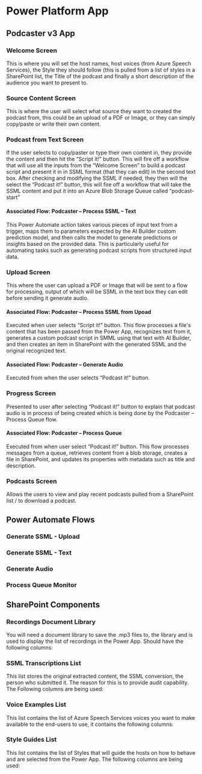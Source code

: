 # Power Platform App
## Podcaster v3 App
### Welcome Screen
This is where you will set the host names, host voices (from Azure Speech Services), the Style they should follow (this is pulled from a list of styles in a SharePoint list, the Title of the podcast and finally a short description of the audience you want to present to.
 
### Source Content Screen
This is where the user will select what source they want to created the podcast from, this could be an upload of a PDF or Image, or they can simply copy/paste or write their own content.
 
### Podcast from Text Screen
If the user selects to copy/paster or type their own content in, they provide the content and then hit the “Script it!” button. This will fire off a workflow that will use all the inputs from the “Welcome Screen” to build a podcast script and present it in in SSML format (that they can edit) in the second text box.
After checking and modifying the SSML if needed, they then will the select the “Podcast it!” button, this will fire off a workflow that will take the SSML content and put it into an Azure Blob Storage Queue called “podcast-start”
 
#### Associated Flow: Podcaster – Process SSML – Text
This Power Automate action takes various pieces of input text from a trigger, maps them to parameters expected by the AI Builder custom prediction model, and then calls the model to generate predictions or insights based on the provided data. This is particularly useful for automating tasks such as generating podcast scripts from structured input data.
 
### Upload Screen
This where the user can upload a PDF or Image that will be sent to a flow for processing, output of which will be SSML in the text box they can edit before sending it generate audio.
 
#### Associated Flow: Podcaster – Process SSML from Upoad
Executed when user selects “Script it!” button. This flow processes a file's content that has been passed from the Power App, recognizes text from it, generates a custom podcast script in SMML using that text with AI Builder, and then creates an item in SharePoint with the generated SSML and the original recognized text.
 
#### Associated Flow: Podcaster – Generate Audio
Executed from when the user selects “Podcast it!” button. 

### Progress Screen
Presented to user after selecting “Podcast it!” button to explain that podcast audio is in process of being created which is being done by the Podcaster – Process Queue flow.

#### Associated Flow: Podcaster – Process Queue
Executed from when user select “Podcast it!” button. This flow processes messages from a queue, retrieves content from a blob storage, creates a file in SharePoint, and updates its properties with metadata such as title and description.
 
### Podcasts Screen
Allows the users to view and play recent podcasts pulled from a SharePoint list / to download a podcast.

## Power Automate Flows

### Generate SSML - Upload

### Generate SSML - Text

### Generate Audio

### Process Queue Monitor

## SharePoint Components

### Recordings Document Library 
You will need a document library to save the .mp3 files to, the library and is used to display the list of recordings in the Power App. Should have the following columns:

### SSML Transcriptions List
This list stores the original extracted content, the SSML conversion, the person who submitted it. The reason for this is to provide audit capability. The Following columns are being used:

### Voice Examples List
This list contains the list of Azure Speech Services voices you want to make available to the end-users to use, it contains the following columns:

### Style Guides List
This list contains the list of Styles that will guide the hosts on how to behave and are selected from the Power App. The following columns are being used:

 

